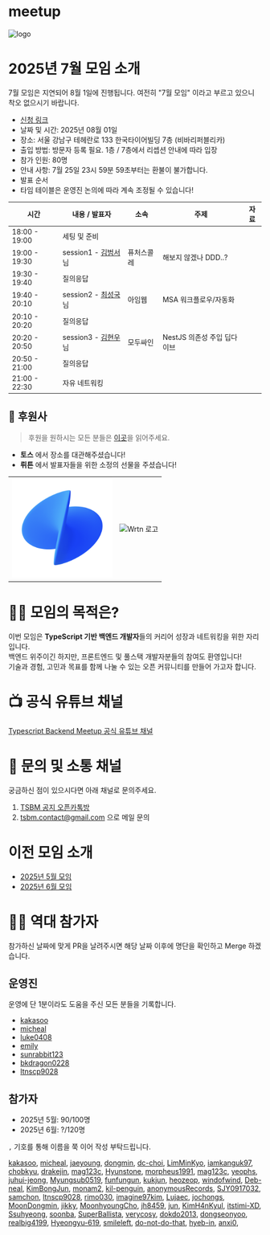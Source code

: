 # meetup

![logo](./public/logo/banner.png)

# 2025년 7월 모임 소개

7월 모임은 지연되어 8월 1일에 진행됩니다. 여전히 "7월 모임" 이라고 부르고 있으니 착오 없으시기 바랍니다.

- [신청 링크](https://event-us.kr/tsbackendmeetup/event/107975)
- 날짜 및 시간: 2025년 08월 01일
- 장소: 서울 강남구 테헤란로 133 한국타이어빌딩 7층 (비바리퍼블리카)
- 출입 방법: 방문자 등록 필요. 1층 / 7층에서 리셉션 안내에 따라 입장
- 참가 인원: 80명
- 안내 사항: 7월 25일 23시 59분 59초부터는 환불이 불가합니다.
- 발표 순서
- 타임 테이블은 운영진 논의에 따라 계속 조정될 수 있습니다!

| 시간          | 내용 / 발표자                                                               | 소속       | 주제                        | 자료 |
| ------------- | --------------------------------------------------------------------------- | ---------- | --------------------------- | ---- |
| 18:00 - 19:00 | 세팅 및 준비                                                                |            |                             |      |
| 19:00 - 19:30 | session1 - [김범서](https://github.com/TigerWest)님                         | 퓨처스콜레 | 해보지 않겠나 DDD..?        |      |
| 19:30 - 19:40 | 질의응답                                                                    |            |                             |      |
| 19:40 - 20:10 | session2 - [최성국](https://www.linkedin.com/in/seongguk-choi-297b2a172/)님 | 아임웹     | MSA 워크플로우/자동화       |      |
| 20:10 - 20:20 | 질의응답                                                                    |            |                             |      |
| 20:20 - 20:50 | session3 - [김현우](https://www.linkedin.com/in/coalery/)님                 | 모두싸인   | NestJS 의존성 주입 딥다이브 |      |
| 20:50 - 21:00 | 질의응답                                                                    |            |                             |      |
| 21:00 - 22:30 | 자유 네트워킹                                                               |            |                             |      |

## 🏢 후원사

> 후원을 원하시는 모든 분들은 [이곳](https://github.com/ts-backend-meetup-ts/meetup/blob/main/CONTRIBUTING.md)을 읽어주세요.

- **토스** 에서 장소를 대관해주셨습니다!
- **뤼튼** 에서 발표자들을 위한 소정의 선물을 주셨습니다!

<table>
  <tr>
    <td align="center">
      <img src="./public//logo/toss.png" alt="Toss 로고" width="200"/><br/>
    </td>
    <td align="center">
      <img src="./public//logo/wrtn.png" alt="Wrtn 로고" width="200"/><br/>
    </td>

  </tr>
</table>

# 🧑‍💻 모임의 목적은?

이번 모임은 **TypeScript 기반 백엔드 개발자**들의 커리어 성장과 네트워킹을 위한 자리입니다.  
백엔드 위주이긴 하지만, 프론트엔드 및 풀스택 개발자분들의 참여도 환영입니다!  
기술과 경험, 고민과 목표를 함께 나눌 수 있는 오픈 커뮤니티를 만들어 가고자 합니다.

# 📺 공식 유튜브 채널

[Typescript Backend Meetup 공식 유튜브 채널](https://youtube.com/@typescriptbackend)

# 💬 문의 및 소통 채널

궁금하신 점이 있으시다면 아래 채널로 문의주세요.

1. [TSBM 공지 오픈카톡방](https://open.kakao.com/o/gKXJtxEh)
2. tsbm.contact@gmail.com 으로 메일 문의

# 이전 모임 소개

- [2025년 5월 모임](./public/2505/README.md)
- [2025년 6월 모임](./public/2506/README.md)

# 🧑‍💻 역대 참가자

참가하신 날짜에 맞게 PR을 날려주시면 해당 날짜 이후에 명단을 확인하고 Merge 하겠습니다.

## 운영진

운영에 단 1분이라도 도움을 주신 모든 분들을 기록합니다.

- [kakasoo](https://github.com/kakasoo)
- [micheal](https://github.com/8471919)
- [luke0408](https://github.com/luke0408)
- [emily](https://github.com/emily-uiux)
- [sunrabbit123](https://github.com/sunrabbit123)
- [bkdragon0228](https://github.com/bkdragon0228)
- [ltnscp9028](https://github.com/ltnscp9028)

## 참가자

- 2025년 5월: 90/100명
- 2025년 6월: ?/120명

`,` 기호를 통해 이름을 쭉 이어 작성 부탁드립니다.

[kakasoo](https://github.com/kakasoo),
[micheal](https://github.com/8471919),
[jaeyoung](https://github.com/Yu-Jaeyoung),
[dongmin](https://github.com/MoonDongmin),
[dc-choi](https://github.com/dc-choi),
[LimMinKyo](https://github.com/LimMinKyo),
[iamkanguk97](https://github.com/iamkanguk97),
[chobkyu](https://github.com/chobkyu),
[drakejin](https://github.com/drakejin),
[mag123c](https://github.com/mag123c),
[Hyunstone](https://github.com/Hyunstone),
[morpheus1991](https://github.com/morpheus1991),
[mag123c](https://github.com/mag123c),
[yeophs](https://github.com/yeophs),
[juhui-jeong](https://github.com/juhui-jeong),
[Myungsub0519](https://github.com/Myungsub0519),
[funfungun](https://github.com/funfungun),
[kukjun](https://github.com/kukjun),
[heozeop](https://github.com/heozeop),
[windofwind](https://github.com/windofwind),
[Deb-neal](https://github.com/Deb-neal),
[KimBongJun](https://github.com/Brazen-Story),
[monam2](https://github.com/monam2),
[kil-penguin](https://github.com/kilhyeonjun),
[anonymousRecords](https://github.com/anonymousRecords),
[SJY0917032](https://github.com/SJY0917032),
[samchon](https://github.com/samchon),
[ltnscp9028](https://github.com/ltnscp9028),
[rimo030](https://github.com/rimo030),
[imagine97kim](https://github.com/imagine97kim),
[Lujaec](https://github.com/Lujaec),
[jochongs](https://github.com/jochongs),
[MoonDongmin](https://github.com/MoonDongmin),
[jikky](https://github.com/jjikky),
[MoonhyoungCho](https://github.com/echo26),
[jh8459](https://github.com/jh8459),
[jun](https://github.com/dong-jun-shin),
[KimH4nKyul](https://github.com/KimH4nKyul),
[itstimi-XD](https://github.com/itstimi-XD),
[Ssuhyeong](https://github.com/Ssuhyeong),
[soonba](https://github.com/soonba),
[SuperBallista](https://github.com/SuperBallista),
[verycosy](https://github.com/verycosy),
[dokdo2013](https://github.com/dokdo2013),
[dongseonyoo](https://github.com/dongseonyoo),
[realbig4199](https://github.com/realbig4199),
[Hyeongyu-619](https://github.com/Hyeongyu-619),
[smileleft](https://github.com/smileleft),
[do-not-do-that](https://github.com/do-not-do-that),
[hyeb-in](https://github.com/hyeb-in),
[anxi0](https://github.com/anxi0),
